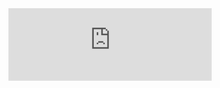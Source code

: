 <iframe src="https://www.worldcommunitygrid.org/getDynamicImage.do?memberName=netube&mnOn=true&stat=1&imageNum=1&rankOn=true&projectsOn=false&special=true&link=0&memberId=1096908" frameborder="0" name="di" scrolling="no" width="405px" height="145px"></iframe>
